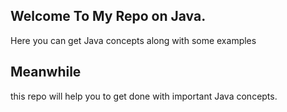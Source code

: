 ## Welcome To My Repo on Java.

Here you can get Java concepts along with some examples
## Meanwhile
this repo will help you to get done with important Java concepts.


